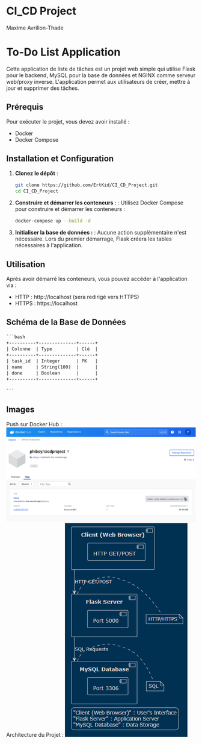 # CI_CD Project

Maxime Avrillon-Thade

# To-Do List Application

Cette application de liste de tâches est un projet web simple qui utilise Flask pour le backend, MySQL pour la base de données et NGINX comme serveur web/proxy inverse. L'application permet aux utilisateurs de créer, mettre à jour et supprimer des tâches.

## Prérequis

Pour exécuter le projet, vous devez avoir installé :

- Docker
- Docker Compose

## Installation et Configuration

1.  **Clonez le dépôt** :

    ```bash
    git clone https://github.com/ErtKid/CI_CD_Project.git
    cd CI_CD_Project
    ```

2.  **Construire et démarrer les conteneurs :** :
    Utilisez Docker Compose pour construire et démarrer les conteneurs :

    ```bash
    docker-compose up --build -d
    ```

3.  **Initialiser la base de données :** :
    Aucune action supplémentaire n'est nécessaire. Lors du premier démarrage, Flask créera les tables nécessaires à l'application.

## Utilisation

Après avoir démarré les conteneurs, vous pouvez accéder à l'application via :

- HTTP : http://localhost (sera redirigé vers HTTPS)
- HTTPS : https://localhost

## Schéma de la Base de Données

    ```bash
    +----------+--------------+------+
    | Colonne  | Type         | Clé  |
    +----------+--------------+------+
    | task_id  | Integer      | PK   |
    | name     | String(100)  |      |
    | done     | Boolean      |      |
    +----------+--------------+------+

    ```

## Images

Push sur Docker Hub :
![alt text](img/push_image_docker_hub.png)
Architecture du Projet :
![alt text](img/Schema_archi.png)
